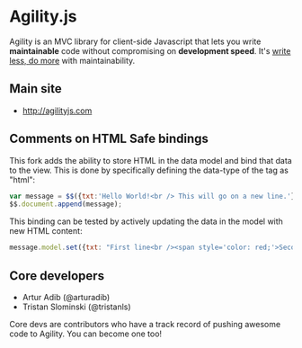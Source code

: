 # Agility.js
 
Agility is an MVC library for client-side Javascript that lets you write **maintainable** code without compromising on **development speed**. It's [write less, do more](http://www.jquery.com) with maintainability. 

## Main site

+ http://agilityjs.com

## Comments on HTML Safe bindings

This fork adds the ability to store HTML in the data model and bind that data to the view. This is done by specifically defining the data-type of the tag as "html":

``` javascript
var message = $$({txt:'Hello World!<br /> This will go on a new line.'},'<div data-bind="txt" data-type="html"/>');
$$.document.append(message);
```

This binding can be tested by actively updating the data in the model with new HTML content:

``` javascript
message.model.set({txt: "First line<br /><span style='color: red;'>Second line with red text in a span</span>"});
```

## Core developers

+ Artur Adib (@arturadib)
+ Tristan Slominski (@tristanls)

Core devs are contributors who have a track record of pushing awesome code to Agility. You can become one too!
